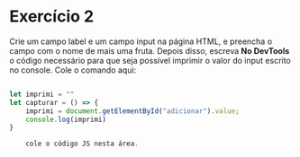 # Exercício 2

Crie um campo label e um campo input na página HTML, e preencha o campo com o nome de mais uma fruta.
Depois disso, escreva **No DevTools** o código necessário para que seja possível imprimir o valor do input escrito no console.
Cole o comando aqui:
```jsx

let imprimi = ""
let capturar = () => {
    imprimi = document.getElementById("adicionar").value;
    console.log(imprimi)
}

    cole o código JS nesta área.
```